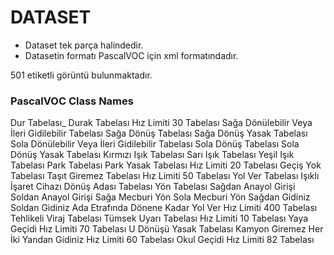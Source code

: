 # DATASET

* Dataset tek parça halindedir.
* Datasetin formatı PascalVOC için xml formatındadır.


501 etiketli görüntü bulunmaktadır.



### PascalVOC Class Names

Dur Tabelası_
Durak Tabelası
Hız Limiti 30 Tabelası
Sağa Dönülebilir Veya İleri Gidilebilir Tabelası
Sağa Dönüş Tabelası
Sağa Dönüş Yasak Tabelası
Sola Dönülebilir Veya İleri Gidilebilir Tabelası
Sola Dönüş Tabelası
Sola Dönüş Yasak Tabelası
Kırmızı Işık Tabelası
Sarı Işık Tabelası
Yeşil Işık Tabelası
Park Tabelası
Park Yasak Tabelası
Hız Limiti 20 Tabelası
Geçiş Yok Tabelası
Taşıt Giremez Tabelası
Hız Limiti 50 Tabelası
Yol Ver Tabelası
Işıklı İşaret Cihazı
Dönüş Adası Tabelası
Yön Tabelası
Sağdan Anayol Girişi
Soldan Anayol Girişi
Sağa Mecburi Yön
Sola Mecburi Yön
Sağdan Gidiniz
Soldan Gidiniz
Ada Etrafında Dönene Kadar Yol Ver
Hız Limiti 400 Tabelası
Tehlikeli Viraj Tabelası
Tümsek Uyarı Tabelası
Hız Limiti 10 Tabelası
Yaya Geçidi
Hız Limiti 70 Tabelası
U Dönüşü Yasak Tabelası
Kamyon Giremez
Her İki Yandan Gidiniz
Hız Limiti 60 Tabelası
Okul Geçidi
Hız Limiti 82 Tabelası
